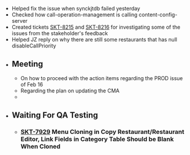 - Helped fix the issue when synckjtdb failed yesterday
- Checked how call-operation-management is calling content-config-server
- Created tickets [SKT-8215](https://wondersco.atlassian.net/browse/SKT-8215) and [SKT-8216](https://wondersco.atlassian.net/browse/SKT-8216) for investigating some of the issues from the stakeholder's feedback
- Helped JZ reply on why there are still some restaurants that has null disableCallPriority
- ## Meeting
	- On how to proceed with the action items regarding the PROD issue of Feb 16
	- Regarding the plan on updating the CMA
	-
- ## Waiting For QA Testing
	- ### [SKT-7929](https://wondersco.atlassian.net/browse/SKT-7929) Menu Cloning in Copy Restaurant/Restaurant Editor, Link Fields in Category Table Should be Blank When Cloned